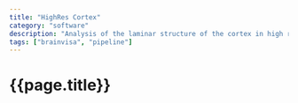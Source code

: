 ```yaml
---
title: "HighRes Cortex"
category: "software"
description: "Analysis of the laminar structure of the cortex in high resolution MRI."
tags: ["brainvisa", "pipeline"]
---
```


# {{page.title}}